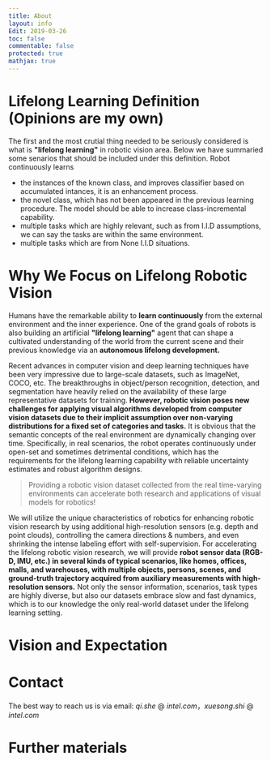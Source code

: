 ```yaml
---
title: About
layout: info
Edit: 2019-03-26
toc: false
commentable: false
protected: true
mathjax: true
---
```


# Lifelong Learning Definition (Opinions are my own)

The first and the most crutial thing needed to be seriously considered is what is **"lifelong learning"** in robotic vision area. Below we have summaried some senarios that should be included under this definition. Robot continuously learns 


- the instances of the known class, and improves classifier based on accumulated intances, it is an enhancement process.
- the novel class, which has not been appeared in the previous learning procedure. The model should be able to increase class-incremental capability.
- multiple tasks which are highly relevant, such as from I.I.D assumptions, we can say the tasks are within the same environment.
- multiple tasks which are from None I.I.D situations. 


# Why We Focus on Lifelong Robotic Vision

Humans have the remarkable ability to **learn continuously** from the external environment and the inner experience. One of the grand goals of robots is also building an artificial **"lifelong learning"** agent that can shape a cultivated understanding of the world from the current scene and their previous knowledge via an **autonomous lifelong development.**

Recent advances in computer vision and deep learning techniques have been very impressive due to large-scale datasets, such as ImageNet, COCO, etc. The breakthroughs in object/person recognition, detection, and segmentation have heavily relied on the availability of these large representative datasets for training. **However, robotic vision poses new challenges for applying visual algorithms developed from computer vision datasets due to their implicit assumption over non-varying distributions for a fixed set of categories and tasks.** It is obvious that the semantic concepts of the real environment are dynamically changing over time. Specifically, in real scenarios, the robot operates continuously under open-set and sometimes detrimental conditions, which has the requirements for the lifelong learning capability with reliable uncertainty estimates and robust algorithm designs. 

> Providing a robotic vision dataset collected from the real time-varying environments can accelerate both research and applications of visual models for robotics!
 
We will utilize the unique characteristics of robotics for enhancing robotic vision research by using additional high-resolution sensors (e.g. depth and point clouds), controlling the camera directions & numbers, and even shrinking the intense labeling effort with self-supervision. For accelerating the lifelong robotic vision research, we will provide **robot sensor data (RGB-D, IMU, etc.) in several kinds of typical scenarios, like homes, offices, malls, and warehouses, with multiple objects, persons, scenes, and ground-truth trajectory acquired from auxiliary measurements with high-resolution sensors.** Not only the sensor information, scenarios, task types are highly diverse, but also our datasets embrace slow and fast dynamics, which is to our knowledge the only real-world dataset under the lifelong learning setting.

# Vision and Expectation

<!--# Posts

The posts are at different status.

| Status    | Meaning                                                      |
| --------- | ------------------------------------------------------------ |
| Completed | This post is considered completed, but I might edit it when I came up with something new. |
| Writing   | This post is being actively edited.                          |
| Paused    | This post is considered of low priority. I will come back to this post later. |
| Archived  | This post is outdated and I probably won't update it anymore. |>

# Sources

This website (source code [here](https://github.com/yk-liu/yk-liu.github.io)) uses these sources:

| Module                                                       | Mainly used in                                  | License/ TOS                                                 |
| ------------------------------------------------------------ | ----------------------------------------------- | ------------------------------------------------------------ |
| [Particle.js](https://github.com/VincentGarreau/particles.js) | Homepage                                        | [MIT](http://opensource.org/licenses/MIT)                    |
| [Visitor map](https://clustrmaps.com/)                       | Homepage, footer                                | [TOS](https://clustrmaps.com/legal)                          |
| [Homepage and color scheme](https://github.com/nrandecker/particle) | Layout @ homepage, color scheme @ all pages     | [MIT](http://opensource.org/licenses/MIT)                    |
| [List of recent post](https://github.com/mdo/jekyll-snippets/blob/master/posts-list.html) | Homepage, Post index                            | [MIT](http://opensource.org/licenses/MIT)                    |
| [Search](https://github.com/christian-fei/Simple-Jekyll-Search) | Post index, Tags index                          | [MIT](http://opensource.org/licenses/MIT)                    |
| [Side bar](https://github.com/poole/lanyon)                  | Post, all pages with these elements             | [MIT](https://github.com/poole/lanyon/blob/master/LICENSE.md) |
| [Table of content](https://github.com/allejo/jekyll-toc)     | Post                                            | [BSD-3](https://opensource.org/licenses/BSD-3-Clause) or [MIT](http://opensource.org/licenses/MIT) |
| [Markdown vue theme and color scheme](https://github.com/blinkfox/typora-vue-theme) | Markdown theme @ Post, color scheme @ all pages | [Apache-2.0](http://www.apache.org/licenses/LICENSE-2.0)     |
| [Tags, Tag cloud, Tag page](https://hyunyoung2.github.io/2016/12/17/Tag_Cloud/) | Post, Post index, Tags index                    | [MIT](http://opensource.org/licenses/MIT), repo [here](https://github.com/hyunyoung2/hyunyoung2.github.io). Tag page inspired by [haixing-hu](https://haixing-hu.github.io/tags.html) |
| [Font size adjustment](https://codepen.io/robgolbeck/pen/yePRwa) | Post                                            | [MIT](http://opensource.org/licenses/MIT)                    |
| [comment](https://commentit.io)                              | Post                                            | [APGL-3.0](https://www.gnu.org/licenses/agpl-3.0.html)       |
| [404 T-rex game](https://github.com/wayou/t-rex-runner)      | 404 page                                        | from [Chromium source code](https://cs.chromium.org/chromium/src/components/neterror/resources/offline.js?q=t-rex+package), [license](https://chromium.googlesource.com/chromium/src.git/+/master/LICENSE) |
| [Encryption](https://github.com/robinmoisson/staticrypt)     | Secret Pages                                    | [MIT](http://opensource.org/licenses/MIT)                    |

Additional licensing information can be found [here](https://github.com/yk-liu/yk-liu.github.io/blob/master/LICENSE.md).

I mainly use [Typora](https://www.typora.io) to write my post.-->

# Contact

The best way to reach us is via email: $qi.she$ @ $intel.com$，$xuesong.shi$ @ $intel.com$

# Further materials 


